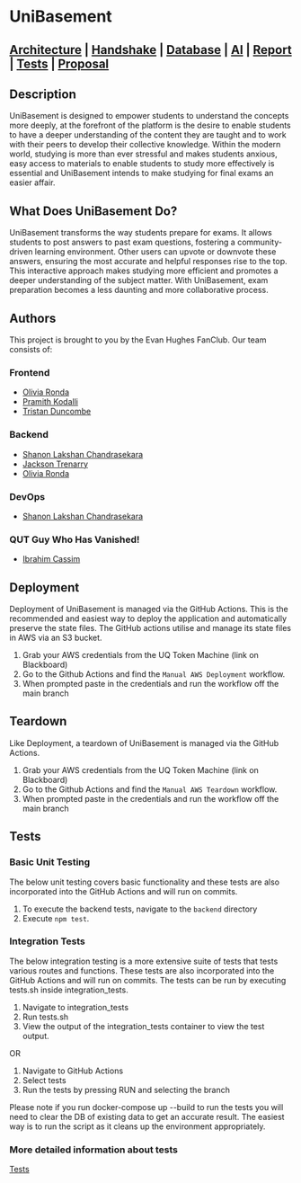 # UniBasement

## [Architecture](model/ARCHITECTURE.md) | [Handshake](docs/HANDSHAKE.md) | [Database](docs/DATABASE.md) | [AI](AI.md) | [Report](report/REPORT.md) | [Tests](docs/TESTS.MD) | [Proposal](https://csse6400.github.io/project-proposal-2024/s4702098/proposal.html)

## Description

UniBasement is designed to empower students to understand the concepts more deeply, at the forefront of the platform is the desire to enable students to have a deeper understanding of the content they are taught and to work with their peers to develop their collective knowledge. Within the modern world, studying is more than ever stressful and makes students anxious, easy access to materials to enable students to study more effectively is essential and UniBasement intends to make studying for final exams an easier affair.  

## What Does UniBasement Do?

UniBasement transforms the way students prepare for exams. It allows students to post answers to past exam questions, fostering a community-driven learning environment. Other users can upvote or downvote these answers, ensuring the most accurate and helpful responses rise to the top. This interactive approach makes studying more efficient and promotes a deeper understanding of the subject matter. With UniBasement, exam preparation becomes a less daunting and more collaborative process.

## Authors

This project is brought to you by the Evan Hughes FanClub. Our team consists of:

### Frontend

- [Olivia Ronda](https://github.com/vilnor)
- [Pramith Kodalli](https://github.com/PramithKodali)
- [Tristan Duncombe](https://github.com/tristanduncombe)

### Backend

- [Shanon Lakshan Chandrasekara](https://github.com/86LAK)
- [Jackson Trenarry](https://github.com/JTrenarry)
- [Olivia Ronda](https://github.com/vilnor)

### DevOps

- [Shanon Lakshan Chandrasekara](https://github.com/86LAK)

### QUT Guy Who Has Vanished!
- [Ibrahim Cassim](https://github.com/IbrahimCassim)

## Deployment

Deployment of UniBasement is managed via the GitHub Actions. This is the recommended and easiest way to deploy the application and automatically preserve the state files. The GitHub actions utilise and manage its state files in AWS via an S3 bucket.


1. Grab your AWS credentials from the UQ Token Machine (link on Blackboard)
2. Go to the Github Actions and find the ```Manual AWS Deployment``` workflow.
3. When prompted paste in the credentials and run the workflow off the main branch

## Teardown

Like Deployment, a teardown of UniBasement is managed via the GitHub Actions. 

1. Grab your AWS credentials from the UQ Token Machine (link on Blackboard)
2. Go to the Github Actions and find the ```Manual AWS Teardown``` workflow.
3. When prompted paste in the credentials and run the workflow off the main branch

## Tests

### Basic Unit Testing

The below unit testing covers basic functionality and these tests are also incorporated into the GitHub Actions and will run on commits. 
1. To execute the backend tests, navigate to the `backend` directory 
2. Execute ```npm test```.

### Integration Tests

The below integration testing is a more extensive suite of tests that tests various routes and functions. These tests are also incorporated into the GitHub Actions and will run on commits. 
The tests can be run by executing tests.sh inside integration_tests.

1. Navigate to integration_tests
2. Run tests.sh
3. View the output of the integration_tests container to view the test output.

OR
1. Navigate to GitHub Actions
2. Select tests
3. Run  the tests by pressing RUN and selecting the branch 

Please note if you run docker-compose up --build to run the tests you will need to clear the DB of existing data to get an accurate result. The easiest way is to run the script as it cleans up the environment appropriately. 

### More detailed information about tests

[Tests](docs/TESTS.MD)
